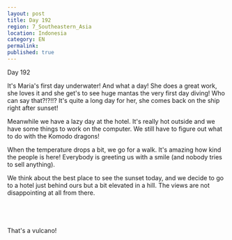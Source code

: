 ```yaml
---
layout: post
title: Day 192
region: 7_Southeastern_Asia
location: Indonesia
category: EN
permalink:
published: true
---
```


Day 192

It's Maria's first day underwater! And what a day! She does a great work, she loves it and she get's to see huge mantas the very first day diving! Who can say that?!?!!? It's quite a long day for her, she comes back on the ship right after sunset!

Meanwhile we have a lazy day at the hotel. It's really hot outside and we have some things to work on the computer. We still have to figure out what to do with the Komodo dragons!

When the temperature drops a bit, we go for a walk. It's amazing how kind the people is here! Everybody is greeting us with a smile (and nobody tries to sell anything).

We think about the best place to see the sunset today, and we decide to go to a hotel just behind ours but a bit elevated in a hill. The views are not disappointing at all from there.

<p><a
href="https://lh3.googleusercontent.com/gIF96V8Hn0fOjQPKM-XzeH3fnZz4P78I60jctzsUQon4oQze8_icWSDBJnVa3R9W5n-xtrtwsz0WlDxxGLV85SLuAs24t_zGaRYtmqXOvhkml9AZ-ytUohYi_P0SxDz-nLqQOWurd2BmV29tBB0WPtt6sAXiu6ZHa_HplkpfShvmjEszfm1DaMZ2W8GK5IqpcZtfiO5imkTmNvTIULdL702JmGFi0kq14L680j22bCmAG134m-uaLpXErLq0wufs6gQIH_0yKJt4zE-5Uxjg8vdMCZHUr9g98KM4DDjEX9vRJ64HosqclV5HvB_geb7iTqHiN4eKgx2VMWOj9uP2cQli399DCcOZGlIooQ6wpz1Yklbq13Ktp5pOtEYqCcbWzNKQsDeoM9w-luTof97sp8W6vJlm-BvDmM_tsaNUFfuoVMAw1A17wsd4iun66DaOQQ8Z_njo7qeRiQYpSbuprm11M_vtQLZMxVaIlzIK-wjB8Nn2oseJXe0blM6MwJLTHt0uqVrXzz7A4C3JJiRGkycvI9z22puzdPaRQS-MX0FVMWiHKABw-jzEovsrCQDN0qfjZR1SzVjEAwKIWLKui2g9I6qGHqDpT2GFrFHwJitmsQ2jeg2K0eylimHjdd8hkDetRqMlVgcbRStESmKTDNhxbaQVjmXjNdo0V70Q00clA9kyc8ybuGW2mFUVIFHvjidlHuj5krpqA2jpXSSdcUJ_iQ=w836-h627-no"><img 
src="https://lh3.googleusercontent.com/gIF96V8Hn0fOjQPKM-XzeH3fnZz4P78I60jctzsUQon4oQze8_icWSDBJnVa3R9W5n-xtrtwsz0WlDxxGLV85SLuAs24t_zGaRYtmqXOvhkml9AZ-ytUohYi_P0SxDz-nLqQOWurd2BmV29tBB0WPtt6sAXiu6ZHa_HplkpfShvmjEszfm1DaMZ2W8GK5IqpcZtfiO5imkTmNvTIULdL702JmGFi0kq14L680j22bCmAG134m-uaLpXErLq0wufs6gQIH_0yKJt4zE-5Uxjg8vdMCZHUr9g98KM4DDjEX9vRJ64HosqclV5HvB_geb7iTqHiN4eKgx2VMWOj9uP2cQli399DCcOZGlIooQ6wpz1Yklbq13Ktp5pOtEYqCcbWzNKQsDeoM9w-luTof97sp8W6vJlm-BvDmM_tsaNUFfuoVMAw1A17wsd4iun66DaOQQ8Z_njo7qeRiQYpSbuprm11M_vtQLZMxVaIlzIK-wjB8Nn2oseJXe0blM6MwJLTHt0uqVrXzz7A4C3JJiRGkycvI9z22puzdPaRQS-MX0FVMWiHKABw-jzEovsrCQDN0qfjZR1SzVjEAwKIWLKui2g9I6qGHqDpT2GFrFHwJitmsQ2jeg2K0eylimHjdd8hkDetRqMlVgcbRStESmKTDNhxbaQVjmXjNdo0V70Q00clA9kyc8ybuGW2mFUVIFHvjidlHuj5krpqA2jpXSSdcUJ_iQ=w836-h627-no" class="oversize" alt=""></a></p>

<p><a
href="https://lh3.googleusercontent.com/dlKr8YosiYmdxltBrtkdcFmUW5P97dRxPC6CU7jQt9fdPBr5P1Fz60GC_DgPcFinOYosMKUWJcnXEDFLKKrIFjM3DuswAlcX4wP1c9KdcO63ECqNDv9ZEIki5G4FfwCixBXWDfwkrzo8Tu_aG-tWY_RV0tOpxZXR8kCvDIzf8MjM_VjKwx_-ENQzZ02m9PRyG-S5B2IGYAvLuEu2Gq1_jNVWGHu3u-jrUPFAXApVWIAQG09W8yjCafNJZQHDS8usOHA2XzMTCXRhwnev5-PnqpCaczrktSfboJ7pMOJB_xdZxmi_lJB_zm6ExsyYuJ8-pz7U2-3fTD5rFS-v5ld9mJABcaRBz6YlvC52EyPwAwK-FqGmwlNnE9euGJX5YsEFTbvgCSvcbMvBmzoHudXfpqsRCFeRRKk8P156-aoWoxHdP1aEKDY5lGYtXDib_F_xw2SZCijoV5MUu9cKHbnaPnRD59CJ1pRFkfSXIjZnZzpMzPJ0tmIAkXcVQ3qrVB1ezK8fEvsu-sFiK9UOJUshAVPMw0pjdNwS5ddwINdySMgpWAcSjOAdnRgcAavRsGw3QE3wiyyg2W_Bvz6qNJ9o1DmlplbpTBCF-EChw_xDnwEp1FonTm7-cp9wO53rd1FfSqLs7dEfG4cvPdXCgTXmcPMXg6PRpb67kC1w9O94mk2DD7glfWpd1CanbDvupXjKe1WF7H3n6KlB1eg60nDwkcaDsQ=w836-h627-no"><img 
src="https://lh3.googleusercontent.com/dlKr8YosiYmdxltBrtkdcFmUW5P97dRxPC6CU7jQt9fdPBr5P1Fz60GC_DgPcFinOYosMKUWJcnXEDFLKKrIFjM3DuswAlcX4wP1c9KdcO63ECqNDv9ZEIki5G4FfwCixBXWDfwkrzo8Tu_aG-tWY_RV0tOpxZXR8kCvDIzf8MjM_VjKwx_-ENQzZ02m9PRyG-S5B2IGYAvLuEu2Gq1_jNVWGHu3u-jrUPFAXApVWIAQG09W8yjCafNJZQHDS8usOHA2XzMTCXRhwnev5-PnqpCaczrktSfboJ7pMOJB_xdZxmi_lJB_zm6ExsyYuJ8-pz7U2-3fTD5rFS-v5ld9mJABcaRBz6YlvC52EyPwAwK-FqGmwlNnE9euGJX5YsEFTbvgCSvcbMvBmzoHudXfpqsRCFeRRKk8P156-aoWoxHdP1aEKDY5lGYtXDib_F_xw2SZCijoV5MUu9cKHbnaPnRD59CJ1pRFkfSXIjZnZzpMzPJ0tmIAkXcVQ3qrVB1ezK8fEvsu-sFiK9UOJUshAVPMw0pjdNwS5ddwINdySMgpWAcSjOAdnRgcAavRsGw3QE3wiyyg2W_Bvz6qNJ9o1DmlplbpTBCF-EChw_xDnwEp1FonTm7-cp9wO53rd1FfSqLs7dEfG4cvPdXCgTXmcPMXg6PRpb67kC1w9O94mk2DD7glfWpd1CanbDvupXjKe1WF7H3n6KlB1eg60nDwkcaDsQ=w836-h627-no" class="oversize" alt=""></a></p>

<p><a
href="https://lh3.googleusercontent.com/b2u75fJzwrV7Ku7FAR16xex7S5b__r6xAK7MmqebMafPmuVVi5SCtEIrNib7YZUzdCZjsmJPFU_6jTBXzPOODIsk88dCVJqtvCmDUes2slnmZ3NOiQx0EdHI2k3MSScKeJcmyJaxUtgQcadATlyFznR4-lBrXdc-yWfNHmMZngOeYkFDxL4kGWvLaHEPOe9uDocQe9-vJ6JSDYxJI9il07BWUQnBqLUIp332IGPniaLffkzNTF8zqn4Z0qtIFB3Wq2qyLVxMvREnOSc15JOb87Fs1OFjKfFPdUPjpED-kVe4gU-9FSbtL9C9rEv8GXzZkFAQiYBYPIvMh35lcQgOmtHV7iIWzxeemucQjcY2jPjtOaPbYs5dt9fwigHihdi2x7ObGO3XGnsSbnJXsnC5Q62ld8O0xPt_Rwt5jdMsViIMZTz-6BVHj5u-vUsYcEf0hXYZcnmemVar2hnRz3RR0wJ_vwBjADJgJawnAjHTN8xr87REZcVfViX__7vJhvKeaxtNbzxS7V3s02DfIpWDTtSsE10eFprPo2SVbcy7iBpXBSeVLRFBAFsYs74yAhijpnMSLgXI92YAl0500MtIMhsBEhUGPJJwbcSuxYmSxNJ6syqUurzLkXC_jTwrj1WVipWgQMSaqSd3vj4AGhsMHlGB5WuIniDo8BvIW0PdPzhUKcNDw3nrNNNs181qI57OuSvwU-9rPmr6Pc026m4sDRQ1cw=w836-h627-no"><img 
src="https://lh3.googleusercontent.com/b2u75fJzwrV7Ku7FAR16xex7S5b__r6xAK7MmqebMafPmuVVi5SCtEIrNib7YZUzdCZjsmJPFU_6jTBXzPOODIsk88dCVJqtvCmDUes2slnmZ3NOiQx0EdHI2k3MSScKeJcmyJaxUtgQcadATlyFznR4-lBrXdc-yWfNHmMZngOeYkFDxL4kGWvLaHEPOe9uDocQe9-vJ6JSDYxJI9il07BWUQnBqLUIp332IGPniaLffkzNTF8zqn4Z0qtIFB3Wq2qyLVxMvREnOSc15JOb87Fs1OFjKfFPdUPjpED-kVe4gU-9FSbtL9C9rEv8GXzZkFAQiYBYPIvMh35lcQgOmtHV7iIWzxeemucQjcY2jPjtOaPbYs5dt9fwigHihdi2x7ObGO3XGnsSbnJXsnC5Q62ld8O0xPt_Rwt5jdMsViIMZTz-6BVHj5u-vUsYcEf0hXYZcnmemVar2hnRz3RR0wJ_vwBjADJgJawnAjHTN8xr87REZcVfViX__7vJhvKeaxtNbzxS7V3s02DfIpWDTtSsE10eFprPo2SVbcy7iBpXBSeVLRFBAFsYs74yAhijpnMSLgXI92YAl0500MtIMhsBEhUGPJJwbcSuxYmSxNJ6syqUurzLkXC_jTwrj1WVipWgQMSaqSd3vj4AGhsMHlGB5WuIniDo8BvIW0PdPzhUKcNDw3nrNNNs181qI57OuSvwU-9rPmr6Pc026m4sDRQ1cw=w836-h627-no" class="oversize" alt=""></a></p>

<p><a
href="https://lh3.googleusercontent.com/VAoRYbOhjRdHXhEe7erp8qwS0kEkkE7FQC7NABweWIaUkkJaqS2Asp2K8necy9eLY3_ndd-ESSN5ewGX5XJVr5Lkec0QulMGBaJ1WWzj5QP-IQsw7eSabV7ET-TaJnKcFTrFbBGeP3vRxDzpFsSJJJNapFluXUQo4HVlyzrE0U_XD-UAsJpzWwQVrtjSqIVcvXESPbWy-DJb4trVQBfr04Hub-9gl3U1m_EuMVbWWk1BGuWbF7lULrSv1dyU_IaBLmI4amH9C0oOWYCGNovNAef_DxwPlo7s62NA-zENMqhF6evQxLC7lPH79GELzJrBfvERyD4c-3UKuZuSfm2OudkPZbwG7UoaY0gZB1Fy-Zan9TBYB028hztnZ900fH9VseuhlW87_0Kt4XgxJHzqs1TfUQj3v0BaygZ10xdCOgV6IMlkmYHpRvijw7BUhr8O-uhAkSguPfpaN5R9ZYph7KjmIVP8Fptv_p-lhJi2DOoa1zOPHO7avePo5ubVihX8KC26FoGbpbj2R3tP5o0CWD1fDTV8U984je-1IQ_YonltWL4ZX8ukk2hA6VBbKxkdIAqHZaNOu-7ck2f4XwV08MRUwJIBDCVwoy4lGCjdRDAWYCmsjyY7NHFlbrhc2Qg8_s0vKQeQQU-TSPYxrWbQ4tC1pQPfb5GogwDz926ifJGoMfukil9zwYgnoiwgIFibpvjcC3rWc1TK_rUa2Acdw3mxcg=w836-h627-no"><img 
src="https://lh3.googleusercontent.com/VAoRYbOhjRdHXhEe7erp8qwS0kEkkE7FQC7NABweWIaUkkJaqS2Asp2K8necy9eLY3_ndd-ESSN5ewGX5XJVr5Lkec0QulMGBaJ1WWzj5QP-IQsw7eSabV7ET-TaJnKcFTrFbBGeP3vRxDzpFsSJJJNapFluXUQo4HVlyzrE0U_XD-UAsJpzWwQVrtjSqIVcvXESPbWy-DJb4trVQBfr04Hub-9gl3U1m_EuMVbWWk1BGuWbF7lULrSv1dyU_IaBLmI4amH9C0oOWYCGNovNAef_DxwPlo7s62NA-zENMqhF6evQxLC7lPH79GELzJrBfvERyD4c-3UKuZuSfm2OudkPZbwG7UoaY0gZB1Fy-Zan9TBYB028hztnZ900fH9VseuhlW87_0Kt4XgxJHzqs1TfUQj3v0BaygZ10xdCOgV6IMlkmYHpRvijw7BUhr8O-uhAkSguPfpaN5R9ZYph7KjmIVP8Fptv_p-lhJi2DOoa1zOPHO7avePo5ubVihX8KC26FoGbpbj2R3tP5o0CWD1fDTV8U984je-1IQ_YonltWL4ZX8ukk2hA6VBbKxkdIAqHZaNOu-7ck2f4XwV08MRUwJIBDCVwoy4lGCjdRDAWYCmsjyY7NHFlbrhc2Qg8_s0vKQeQQU-TSPYxrWbQ4tC1pQPfb5GogwDz926ifJGoMfukil9zwYgnoiwgIFibpvjcC3rWc1TK_rUa2Acdw3mxcg=w836-h627-no" class="oversize" alt=""></a></p>

That's a vulcano!

<p><a
href="https://lh3.googleusercontent.com/kMcL1odVHNQ0hirTadwps-wN0tJArAQOhbzTBW8ByxU7KwUsq0XHfOQ3VclXjMJR77m9xG25NVn1vl6rlOlYSfgfkTuBdzSjV6ykH_0x_VN-Af4XvOafJ1iXSfZc5H7Xbi35xh6HYNXxWlU07Sb3j6A49NPKbQF2F1V1SBafN3tHQmrL2fDZgU0D6B-5wlrTr0n1ZDCVV28zaq04gLA9E2ZISw8GgMuKKVC1nrzbc5tXdVl3dco7kwBWibg8pIWDptnxVzWbQ8RHgk_SBOg42pfFrdToeI-wlJj8Cdn0Rtqfjd-SOiDXCi4cucuz6Vk0ISNclcizz2AKw_7V2dZLPpg_Hh93LHw5E74CmcCQbaNR4T8D1XVZxq4xgrH_8NTHlxo_y19kYz-VDcONuspPKF6q9O9EmMuk1VByGIDCyj9z5qFhUn8mzsA51WwikMaFRqPtPJTWar5FwZkMw8An4noCA7BuWPNdVpMYl8ufOkkA76bBm2LhDHbRPBeJrTdJGQ_1BlzGDoRZKowVonhRBpnJy2iS6yojTt0NS_jvjTcudfchbNw8lytMNY146gxautuvAYDgj-qM_1LS2DQhlOhpeB-Nb7VTzb_HTIYyG2tgY6oUc-uPdy5_WZVwoPUFuqFUADNfK8JIl0fhldLkuzFe_KV2z-qtf90S3tVk9G-x72zwHjKJH0AWc7hK4Z8XKMGjWwyNEG7g7h0ZfEyVRAu25g=w836-h627-no"><img 
src="https://lh3.googleusercontent.com/kMcL1odVHNQ0hirTadwps-wN0tJArAQOhbzTBW8ByxU7KwUsq0XHfOQ3VclXjMJR77m9xG25NVn1vl6rlOlYSfgfkTuBdzSjV6ykH_0x_VN-Af4XvOafJ1iXSfZc5H7Xbi35xh6HYNXxWlU07Sb3j6A49NPKbQF2F1V1SBafN3tHQmrL2fDZgU0D6B-5wlrTr0n1ZDCVV28zaq04gLA9E2ZISw8GgMuKKVC1nrzbc5tXdVl3dco7kwBWibg8pIWDptnxVzWbQ8RHgk_SBOg42pfFrdToeI-wlJj8Cdn0Rtqfjd-SOiDXCi4cucuz6Vk0ISNclcizz2AKw_7V2dZLPpg_Hh93LHw5E74CmcCQbaNR4T8D1XVZxq4xgrH_8NTHlxo_y19kYz-VDcONuspPKF6q9O9EmMuk1VByGIDCyj9z5qFhUn8mzsA51WwikMaFRqPtPJTWar5FwZkMw8An4noCA7BuWPNdVpMYl8ufOkkA76bBm2LhDHbRPBeJrTdJGQ_1BlzGDoRZKowVonhRBpnJy2iS6yojTt0NS_jvjTcudfchbNw8lytMNY146gxautuvAYDgj-qM_1LS2DQhlOhpeB-Nb7VTzb_HTIYyG2tgY6oUc-uPdy5_WZVwoPUFuqFUADNfK8JIl0fhldLkuzFe_KV2z-qtf90S3tVk9G-x72zwHjKJH0AWc7hK4Z8XKMGjWwyNEG7g7h0ZfEyVRAu25g=w836-h627-no" class="oversize" alt=""></a></p>